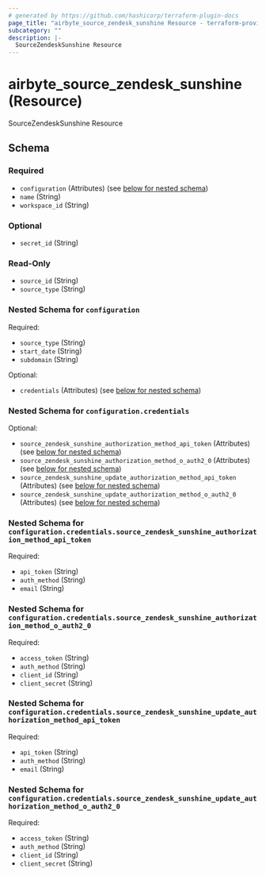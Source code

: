 ```yaml
---
# generated by https://github.com/hashicorp/terraform-plugin-docs
page_title: "airbyte_source_zendesk_sunshine Resource - terraform-provider-airbyte"
subcategory: ""
description: |-
  SourceZendeskSunshine Resource
---
```


# airbyte_source_zendesk_sunshine (Resource)

SourceZendeskSunshine Resource



<!-- schema generated by tfplugindocs -->
## Schema

### Required

- `configuration` (Attributes) (see [below for nested schema](#nestedatt--configuration))
- `name` (String)
- `workspace_id` (String)

### Optional

- `secret_id` (String)

### Read-Only

- `source_id` (String)
- `source_type` (String)

<a id="nestedatt--configuration"></a>
### Nested Schema for `configuration`

Required:

- `source_type` (String)
- `start_date` (String)
- `subdomain` (String)

Optional:

- `credentials` (Attributes) (see [below for nested schema](#nestedatt--configuration--credentials))

<a id="nestedatt--configuration--credentials"></a>
### Nested Schema for `configuration.credentials`

Optional:

- `source_zendesk_sunshine_authorization_method_api_token` (Attributes) (see [below for nested schema](#nestedatt--configuration--credentials--source_zendesk_sunshine_authorization_method_api_token))
- `source_zendesk_sunshine_authorization_method_o_auth2_0` (Attributes) (see [below for nested schema](#nestedatt--configuration--credentials--source_zendesk_sunshine_authorization_method_o_auth2_0))
- `source_zendesk_sunshine_update_authorization_method_api_token` (Attributes) (see [below for nested schema](#nestedatt--configuration--credentials--source_zendesk_sunshine_update_authorization_method_api_token))
- `source_zendesk_sunshine_update_authorization_method_o_auth2_0` (Attributes) (see [below for nested schema](#nestedatt--configuration--credentials--source_zendesk_sunshine_update_authorization_method_o_auth2_0))

<a id="nestedatt--configuration--credentials--source_zendesk_sunshine_authorization_method_api_token"></a>
### Nested Schema for `configuration.credentials.source_zendesk_sunshine_authorization_method_api_token`

Required:

- `api_token` (String)
- `auth_method` (String)
- `email` (String)


<a id="nestedatt--configuration--credentials--source_zendesk_sunshine_authorization_method_o_auth2_0"></a>
### Nested Schema for `configuration.credentials.source_zendesk_sunshine_authorization_method_o_auth2_0`

Required:

- `access_token` (String)
- `auth_method` (String)
- `client_id` (String)
- `client_secret` (String)


<a id="nestedatt--configuration--credentials--source_zendesk_sunshine_update_authorization_method_api_token"></a>
### Nested Schema for `configuration.credentials.source_zendesk_sunshine_update_authorization_method_api_token`

Required:

- `api_token` (String)
- `auth_method` (String)
- `email` (String)


<a id="nestedatt--configuration--credentials--source_zendesk_sunshine_update_authorization_method_o_auth2_0"></a>
### Nested Schema for `configuration.credentials.source_zendesk_sunshine_update_authorization_method_o_auth2_0`

Required:

- `access_token` (String)
- `auth_method` (String)
- `client_id` (String)
- `client_secret` (String)


